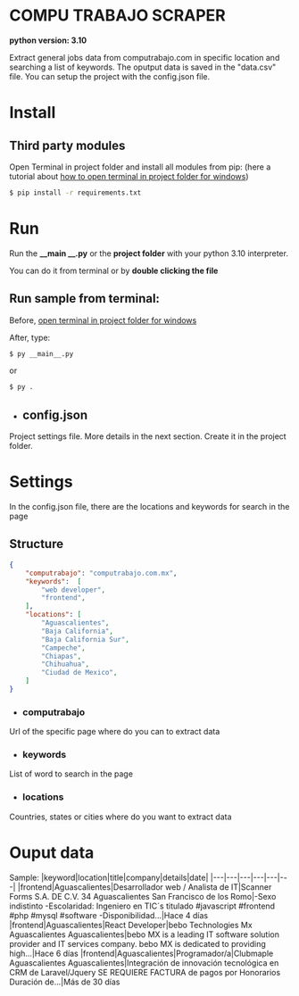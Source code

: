 # COMPU TRABAJO SCRAPER
**python version: 3.10**


Extract general jobs data from computrabajo.com in specific location and searching a list of keywords.
The oputput data is saved in the "data.csv" file.
You can setup the project with the config.json file.

# Install
## Third party modules

Open Terminal in project folder and install all modules from pip:
(here a tutorial about [how to open terminal in project folder for windows](https://github.com/DariHernandez/tutorials/tree/master/open%20terminal%20(cmd)%20in%20project%20folder%20in%20windows)) 

``` bash
$ pip install -r requirements.txt
```

# Run

Run the **__main __.py** or the **project folder** with your python 3.10 interpreter.

You can do it from terminal or by **double clicking the file**


## Run sample from terminal:

Before, [open terminal in project folder for windows](https://github.com/DariHernandez/tutorials/tree/master/open%20terminal%20(cmd)%20in%20project%20folder%20in%20windows)

After, type: 

``` bash
$ py __main__.py
```

or

``` bash
$ py .
```

* ## config.json

Project settings file.
More details in the next section.
Create it in the project folder.

# Settings

In the config.json file, there are the locations and keywords for search in the page

## Structure

```json
{
    "computrabajo": "computrabajo.com.mx",
    "keywords":  [
        "web developer", 
        "frontend", 
    ],
    "locations": [
        "Aguascalientes",
        "Baja California",
        "Baja California Sur",
        "Campeche",
        "Chiapas",
        "Chihuahua",
        "Ciudad de Mexico",
    ]
}
```

* ### computrabajo
Url of the specific page where do you can to extract data
* ### keywords
List of word to search in the page
* ### locations
Countries, states or cities where do you want to extract data

# Ouput data
Sample:
|keyword|location|title|company|details|date|
|---|---|---|---|---|---|
|frontend|Aguascalientes|Desarrollador web / Analista de IT|Scanner Forms S.A. DE C.V. 34 Aguascalientes San Francisco de los Romo|-Sexo indistinto -Escolaridad: Ingeniero en TIC´s titulado #javascript #frontend #php #mysql #software -Disponibilidad...|Hace 4 días
|frontend|Aguascalientes|React Developer|bebo Technologies Mx Aguascalientes Aguascalientes|bebo MX is a leading IT software solution provider and IT services company. bebo MX is dedicated to providing high...|Hace 6 días
|frontend|Aguascalientes|Programador/a|Clubmaple Aguascalientes Aguascalientes|Integración de innovación tecnológica en CRM de Laravel/Jquery SE REQUIERE FACTURA de pagos por Honorarios Duración de...|Más de 30 días
